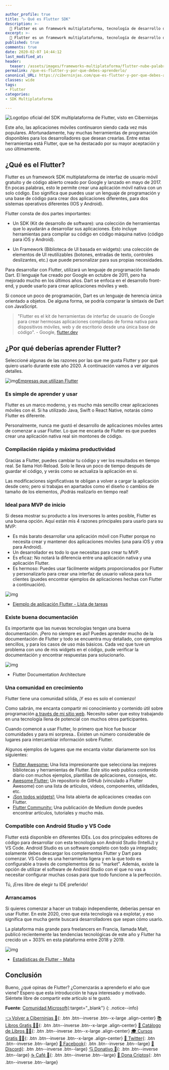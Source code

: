 ```yaml
---

author_profile: true
title: "▷ Qué es Flutter SDK"
description: >-
  🚀 Flutter es un framework multiplataforma, tecnología de desarrollo de aplicaciones móviles que se encuentra en crecimiento durante el año 2020.
excerpt: >-
  🚀 Flutter es un framework multiplataforma, tecnología de desarrollo de aplicaciones móviles que se encuentra en crecimiento durante el año 2020.
published: true
comments: true
date: 2020-02-07 14:44:12
last_modified_at: 
header:
  teaser: /assets/images/frameworks-multiplataforma/flutter-nube-palabras-y-logo-1280x700.png
permalink: /que-es-flutter-y-por-que-debes-aprenderlo/
canonical_URL: https://ciberninjas.com/que-es-flutter-y-por-que-debes-aprenderlo/
classes: wide
tags:
- Flutter
categories:
- SDK Multiplataforma

---
```


![Logotipo oficial del SDK multiplataforma de Flutter, visto en Ciberninjas](https://i.ibb.co/HBtSdc0/Flutter-logo-animation-v1-2.gif "Logotipo oficial del SDK multiplataforma de Flutter")

Este año, las aplicaciones móviles continuaron siendo cada vez más populares. Afortunadamente, hay muchas herramientas de programación disponibles para los desarrolladores que desean crearlas. Entre estas herramientas está Flutter, que se ha destacado por su mayor aceptación y uso últimamente.

## ¿Qué es el Flutter?

Flutter es un framework SDK multiplataforma de interfaz de usuario móvil gratuito y de código abierto creado por Google y lanzado en mayo de 2017. En pocas palabras, esto le permite crear una aplicación móvil nativa con un solo código. Eso significa que puedes usar un lenguaje de programación y una base de código para crear dos aplicaciones diferentes, para dos sistemas operativos diferentes (IOS y Android).

Flutter consta de dos partes importantes:

- Un SDK (Kit de desarrollo de software): una colección de herramientas que lo ayudarán a desarrollar sus aplicaciones. Esto incluye herramientas para compilar su código en código máquina nativo (código para iOS y Android).

- Un Framework (Biblioteca de UI basada en widgets): una colección de elementos de UI reutilizables (botones, entradas de texto, controles deslizantes, etc.) que puede personalizar para sus propias necesidades.

Para desarrollar con Flutter, utilizará un lenguaje de programación llamado Dart. El lenguaje fue creado por Google en octubre de 2011, pero ha mejorado mucho en los últimos años. Dart se enfoca en el desarrollo front-end, y puede usarlo para crear aplicaciones móviles y web.

Si conoce un poco de programación, Dart es un lenguaje de herencia única orientado a objetos. De alguna forma, se podría comparar la sintaxis de Dart con JavaScript.

> "Flutter es el kit de herramientas de interfaz de usuario de Google para crear hermosas aplicaciones compiladas de forma nativa para dispositivos móviles, web y de escritorio desde una única base de código". - Google, [flutter.dev](https://flutter.dev/)

## ¿Por qué deberías aprender Flutter?

Seleccioné algunas de las razones por las que me gusta Flutter y por qué quiero usarlo durante este año 2020. A continuación vamos a ver algunos detalles.

![img](https://herewecode.io/blog/content/images/2019/12/companies-using-flutter.png)[Empresas que utilizan Flutter](https://flutter.dev/showcase)

### Es simple de aprender y usar

Flutter es un marco moderno, y es mucho más sencillo crear aplicaciones móviles con él. Si ha utilizado Java, Swift o React Native, notarás cómo Flutter es diferente.

Personalmente, nunca me gustó el desarrollo de aplicaciones móviles antes de comenzar a usar Flutter. Lo que me encanta de Flutter es que puedes crear una aplicación nativa real sin montones de código.

### Compilación rápida y máxima productividad

Gracias a Flutter, puedes cambiar tu código y ver los resultados en tiempo real. Se llama Hot-Reload. Solo le lleva un poco de tiempo después de guardar el código, y verás como se actualiza la aplicación en sí.

Las modificaciones significativas te obligan a volver a cargar la aplicación desde cero; pero si trabajas en apartados como el diseño o cambios de tamaño de los elementos, ¡Podrás realizarlo en tiempo real!

### Ideal para MVP de inicio

Si desea mostrar su producto a los inversores lo antes posible, Flutter es una buena opción. Aquí están mis 4 razones principales para usarlo para su MVP:

- Es más barato desarrollar una aplicación móvil con Flutter porque no necesita crear y mantener dos aplicaciones móviles (una para iOS y otra para Android).
- Un desarrollador es todo lo que necesitas para crear tu MVP.
- Es eficaz: No notará la diferencia entre una aplicación nativa y una aplicación Flutter.
- Es hermoso: Puedes usar fácilmente widgets proporcionados por Flutter y personalizarlo para crear una interfaz de usuario valiosa para tus clientes (puedes encontrar ejemplos de aplicaciones hechas con Flutter a continuación).

![img](https://herewecode.io/blog/content/images/2019/12/flutter-app-example.gif)

* [Ejemplo de aplicación Flutter - Lista de tareas](https://github.com/LiveLikeCounter/Flutter-Todolist)

### Existe buena documentación

Es importante que las nuevas tecnologías tengan una buena documentación. ¡Pero no siempre es así! Puedes aprender mucho de la documentación de Flutter y todo se encuentra muy detallado, con ejemplos sencillos, y para los casos de uso más básicos. Cada vez que tuve un problema con uno de mis widgets en el código, pude verificar la documentación y encontrar respuestas para solucionarlo.

![img](https://herewecode.io/blog/content/images/2019/12/flutter-documentation.png)

* Flutter Documentation Architecture

### Una comunidad en crecimiento

Flutter tiene una comunidad sólida, ¡Y eso es solo el comienzo!

Como sabrán, me encanta compartir mi conocimiento y contenido útil sobre programación [a través de mi sitio web](https://herewecode.io/). Necesito saber que estoy trabajando en una tecnología llena de potencial con muchos otros participantes.

Cuando comencé a usar Flutter, lo primero que hice fue buscar comunidades y para mi sorpresa.. Existen un número considerable de lugares para intercambiar información sobre Flutter.

Algunos ejemplos de lugares que me encanta visitar diariamente son los siguientes:

- [Flutter Awesome:](https://flutterawesome.com/) Una lista impresionante que selecciona las mejores bibliotecas y herramientas de Flutter. Este sitio web publica contenido diario con muchos ejemplos, plantillas de aplicaciones, consejos, etc.
- [Awesome Flutter:](https://github.com/Solido/awesome-flutter) Un repositorio de GitHub (vinculado a Flutter Awesome) con una lista de artículos, videos, componentes, utilidades, etc.
- [¡Son todos widgets!:](https://itsallwidgets.com/) Una lista abierta de aplicaciones creadas con Flutter.
- [Flutter Community:](https://medium.com/flutter-community) Una publicación de Medium donde puedes encontrar artículos, tutoriales y mucho más.

### Compatible con Android Studio y VS Code

Flutter está disponible en diferentes IDEs. Los dos principales editores de código para desarrollar con esta tecnología son Android Studio (IntelliJ) y VS Code. Android Studio es un software completo con todo ya integrado; solamente debes descargar los complementos Flutter y Dart para comenzar. VS Code es una herramienta ligera y en la que todo es configurable a través de complementos de su "market". Además, existe la opción de utilizar el software de Android Studio con el que no vas a necesitar configurar muchas cosas para que todo funcione a la perfección.

Tú, ¡Eres libre de elegir tu IDE preferido!

### Arrancamos

Si quieres comenzar a hacer un trabajo independiente, deberías pensar en usar Flutter. En este 2020, creo que esta tecnología va a explotar, y eso significa que mucha gente buscará desarrolladores que sepan cómo usarlo.

La plataforma más grande para freelancers en Francia, llamada Malt, publicó recientemente las tendencias tecnológicas de este año y Flutter ha crecido un + 303% en esta plataforma entre 2018 y 2019.

![img](https://herewecode.io/blog/content/images/2019/12/flutter-malt-statistics.png)

* [Estadísticas de Flutter - Malta](https://www.malt.com/resources/reports/tech-data-2019/)

## Conclusión

Bueno, ¿qué opinas de Flutter? ¿Comenzarás a aprenderlo el año que viene? Espero que esta introducción te haya interesado y motivado. Siéntete libre de compartir este artículo si te gustó.

**Fuente**\: [Comunidad Microsoft](https://techcommunity.microsoft.com/t5/testingspot-blog/what-are-the-best-ui-test-automation-tools/ba-p/367781){:target="_blank"}
{: .notice--info}

[👈 Volver a Ciberninjas 🏡](/){: .btn .btn--inverse .btn--x-large .align-center}
[📚 Libros Gratis 🕵️‍♂️](/biblioteca-de-programacion-y-tecnologia/#page-title){: .btn .btn--inverse .btn--x-large .align-center}
[🛒 Catálogo de Libros 👨‍💻](/libros/#page-title){: .btn .btn--inverse .btn--x-large .align-center}
[🎓 Cursos Gratis 👨‍🏫](/cursos-tecnologia/#page-title){: .btn .btn--inverse .btn--x-large .align-center}
[🐤 Twitter](https://kutt.it/ciberninjast){: .btn .btn--inverse .btn--large} [📘 Facebook](https://kutt.it/cibercursos){: .btn .btn--inverse .btn--large} [💭 Discord](https://kutt.it/ciberninjas_discord){: .btn .btn--inverse .btn--large} [💘 Donativo 🥰](https://kutt.it/donativo){: .btn .btn--inverse .btn--large} [☕ Café 👏](https://kutt.it/Cafe){: .btn .btn--inverse .btn--large} [🎁 Dona Criptos](https://kutt.it/ciberninjas_discord){: .btn .btn--inverse .btn--large}